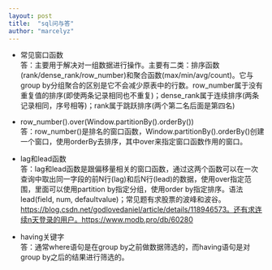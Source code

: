 ```yaml
---
layout: post
title:  "sql问与答"
author: "marcelyz"
---
```


- 常见窗口函数<br/>
答：主要用于解决对一组数据进行操作。主要有二类：排序函数(rank/dense_rank/row_number)和聚合函数(max/min/avg/count)。它与group by分组聚合的区别是它不会减少原表中的行数。row_number属于没有重复值的排序(即使两条记录相同也不重复)；dense_rank属于连续排序(两条记录相同，序号相等)；rank属于跳跃排序(两个第二名后面是第四名)

- row_number().over(Window.partitionBy().orderBy())<br/>
答：row_number()是排名的窗口函数，Window.partitionBy().orderBy()创建一个窗口，使用orderBy去排序，其中over来指定窗口函数作用的窗口。

- lag和lead函数<br>
答：lag和lead函数是跟偏移量相关的窗口函数，通过这两个函数可以在一次查询中取出同一字段的前N行(lag)和后N行(lead)的数据，使用over指定范围，里面可以使用partition by指定分组，使用order by指定排序。语法lead(field, num, defaultvalue)；常见题有求股票的波峰和波谷。https://blog.csdn.net/godlovedaniel/article/details/118946573。还有求连续n天登录的用户。https://www.modb.pro/db/60280

- having关键字  
答：通常where语句是在group by之前做数据筛选的，而having语句是对group by之后的结果进行筛选的。
